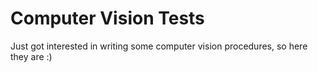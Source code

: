 # Computer Vision Tests

Just got interested in writing some computer vision procedures, so here they are :)